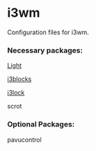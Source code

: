 # i3wm

Configuration files for i3wm.

### Necessary packages:

[Light](https://github.com/haikarainen/light)

[i3blocks](https://github.com/vivien/i3blocks)

[i3lock](https://github.com/i3/i3lock)

scrot

### Optional Packages:

pavucontrol

